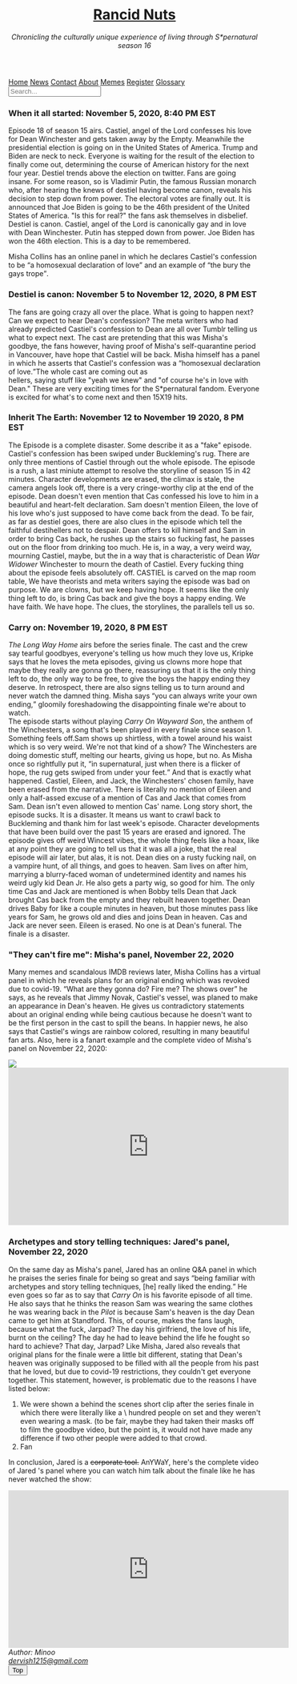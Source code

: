 <!DOCTYPE html>
<html lang="en">

<head>
    <title>Rancid Nuts</title>
    <link rel="stylesheet" href="../resources/css/index.css" type="text/css">
    <meta charset="UTF-8">
    <meta name="keywords" content="supernatural">
    <meta http-equiv="refresh" content="30">
    <meta name="viewport" content="width=device-width, initial-scale=1.0">
    <meta name="author" content="Minoo">
    <meta name="description" content="supernatural">
</head>

<body>
    <header>
        <a href="Rancidnuts.html">
            <h1>Rancid Nuts</h1>
        </a>
        <p><i>Chronicling the culturally unique experience of living through S*pernatural season 16</i></p>
    </header>
    <nav class="topnav">
        <a class="active" href="Rancidnuts.html">Home</a>
        <a href="#news">News</a>
        <a href="#contact">Contact</a>
        <a href="#about">About</a>
        <a href="#memes">Memes</a>
        <a href="Register.html">Register</a>
        <a href="Glossary.html">Glossary</a>
        <input type="text" placeholder="Search...">
    </nav>
    <main>
        <section>
            <h3>When it all started: November 5, 2020, 8:40 PM EST</h3>
            <P>Episode 18 of season 15 airs. Castiel, angel of the Lord confesses his love for Dean Winchester and gets taken away by the Empty. Meanwhile the presidential election is going on in the United States of America. Trump and Biden are neck to
                neck. Everyone is waiting for the result of the election to finally come out, determining the course of American history for the next four year. Destiel trends above the election on twitter. Fans are going insane. For some reason, so is
                Vladimir Putin, the famous Russian monarch who, after hearing the knews of destiel having become canon, reveals his decision to step down from power. The electoral votes are finally out. It is announced that Joe Biden is going to be the
                46th president of the United States of America. "Is this for real?" the fans ask themselves in disbelief. Destiel is canon. Castiel, angel of the Lord is canonically gay and in love with Dean Winchester. Putin has stepped down from power.
                Joe Biden has won the 46th election. This is a day to be remembered.</P>
            <aside>
                <p>Misha Collins has an online panel in which he declares Castiel's confession to be <q>a homosexual declaration
            of love</q> and an example of <q>the bury the gays trope</q>.</p>
            </aside>
            <h3>Destiel is canon: November 5 to November 12, 2020, 8 PM EST</h3>
            <P>The fans are going crazy all over the place. What is going to happen next? Can we expect to hear Dean's confession? The meta writers who had already predicted Castiel's confession to Dean are all over Tumblr telling us what to expect next.
                The cast are pretending that this was Misha's goodbye, the fans however, having proof of Misha's self-quarantine period in Vancouver, have hope that Castiel will be back. Misha himself has a panel in which he asserts that Castiel's confession
                was a <q>homosexual declaration of love.</q>The whole cast are coming out as<br>hellers, saying stuff like "yeah we knew" and "of course he's in love with Dean." These are very exciting times for the S*pernatural fandom. Everyone is excited
                for what's to come next and then 15X19 hits.</P>
            <h3>Inherit The Earth: November 12 to November 19 2020, 8 PM EST</h3>
            <p>The Episode is a complete disaster. Some describe it as a "fake" episode. Castiel's confession has been swiped under Buckleming's rug. There are only three mentions of Castiel through out the whole episode. The episode is a rush, a last miniute
                attempt to resolve the storyline of season 15 in 42 minutes. Character developments are erased, the climax is stale, the camera angels look off, there is a very cringe-worthy clip at the end of the episode. Dean doesn't even mention that
                Cas confessed his love to him in a beautiful and heart-felt declaration. Sam doesn't mention Eileen, the love of his love who's just supposed to have come back from the dead. To be fair, as far as destiel goes, there are also clues in
                the episode which tell the faithful destihellers not to despair. Dean offers to kill himself and Sam in order to bring Cas back, he rushes up the stairs so fucking fast, he passes out on the floor from drinking too much. He is, in a way,
                a very weird way, mourning Castiel, maybe, but the in a way that is characteristic of Dean <i> War Widower</i> Winchester to mourn the death of Castiel. Every fucking thing about the episode feels absolutely off. CASTIEL is carved on the
                map room table, We have theorists and meta writers saying the episode was bad on purpose. We are clowns, but we keep having hope. It seems like the only thing left to do, is bring Cas back and give the boys a happy ending. We have faith.
                We have hope. The clues, the storylines, the parallels tell us so.</P>
            <h3>Carry on: November 19, 2020, 8 PM EST</h3>
            <P><cite>The Long Way Home</cite> airs before the series finale. The cast and the crew say tearful goodbyes, everyone's telling us how much they love us, Kripke says that he loves the meta episodes, giving us clowns more hope that maybe they
                really are gonna go there, reassuring us that it is the only thing left to do, the only way to be free, to give the boys the happy ending they deserve. In retrospect, there are also signs telling us to turn around and never watch the damned
                thing. Misha says <q>you can always write your own ending,</q> gloomily foreshadowing the disappointing finale we're about to watch.<br>The episode starts without playing <cite>Carry On Wayward Son</cite>, the anthem of the Winchesters,
                a song that's been played in every finale since season 1. Something feels off.Sam shows up shirtless, with a towel around his waist which is so very weird. We're not that kind of a show? The Winchesters are doing domestic stuff, melting
                our hearts, giving us hope, but no. As Misha once so rightfully put it, <q>in supernatural, just when there is a flicker of hope, the rug gets swiped from under your feet.</q> And that is exactly what happened. Castiel, Eileen, and Jack,
                the Winchesters' chosen family, have been erased from the narrative. There is literally no mention of Eileen and only a half-assed excuse of a mention of Cas and Jack that comes from Sam. Dean isn't even allowed to mention Cas' name. Long
                story short, the episode sucks. It is a disaster. It means us want to crawl back to Buckleming and thank him for last week's episode. Character developments that have been build over the past 15 years are erased and ignored. The episode
                gives off weird Wincest vibes, the whole thing feels like a hoax, like at any point they are going to tell us that it was all a joke, that the real episode will air later, but alas, it is not. Dean dies on a rusty fucking nail, on a vampire
                hunt, of all things, and goes to heaven. Sam lives on after him, marrying a blurry-faced woman of undetermined identity and names his weird ugly kid Dean Jr. He also gets a party wig, so good for him. The only time Cas and Jack are mentioned
                is when Bobby tells Dean that Jack brought Cas back from the empty and they rebuilt heaven together. Dean drives Baby for like a couple minutes in heaven, but those minutes pass like years for Sam, he grows old and dies and joins Dean
                in heaven. Cas and Jack are never seen. Eileen is erased. No one is at Dean's funeral. The finale is a disaster.
            </P>
            <h3>"They can't fire me": Misha's panel, November 22, 2020</h3>
            <p>Many memes and scandalous IMDB reviews later, Misha Collins has a virtual panel in which he reveals plans for an original ending which was revoked due to covid-19. <q>What are they gonna do? Fire me? The shows over</q> he says, as he reveals
                that Jimmy Novak, Castiel's vessel, was planed to make an appearance in Dean's heaven. He gives us contradictory statements about an original ending while being cautious because he doesn't want to be the first person in the cast to spill
                the beans. In happier news, he also says that Castiel's wings are rainbow colored, resulting in many beautiful fan arts. Also, here is a fanart example and the complete video of Misha's panel on November 22, 2020:</p>
            <img src="../resources/images/rainbowcas.jpg">
            <iframe width="560" height="315" src="https://www.youtube.com/embed/oFumbSpTOEA" frameborder="0" allow="accelerometer; autoplay; clipboard-write; encrypted-media; gyroscope; picture-in-picture" allowfullscreen></iframe>
            <h3>Archetypes and story telling techniques: Jared's panel, November 22, 2020</h3>
            <p>On the same day as Misha's panel, Jared has an online Q&A panel in which he praises the series finale for being so great and says <q>being familiar with archetypes and story telling techniques, [he] really liked the ending.</q> He even goes
                so far as to say that <cite>Carry On</cite> is his favorite episode of all time. He also says that he thinks the reason Sam was wearing the same clothes he was wearing back in the <cite>
            Pilot</cite> is because Sam's heaven is the day Dean came to get him at Standford. This, of course, makes the fans laugh, because what the fuck, Jarpad? The day his girlfriend, the love of his life, burnt on the ceiling? The day he had to
                leave behind the life he fought so hard to achieve? That day, Jarpad? Like Misha, Jared also reveals that original plans for the finale were a little bit different, stating that Dean's heaven was originally supposed to be filled with all
                the people from his past that he loved, but due to covid-19 restrictions, they couldn't get everyone together. This statement, however, is problematic due to the reasons I have listed below:</p>
            <ol>
                <li>We were shown a behind the scenes short clip after the series finale in which there were literally like a \ hundred people on set and they weren't even wearing a mask. (to be fair, maybe they had taken their masks off to film the goodbye
                    video, but the point is, it would not have made any difference if two other people were added to that crowd.
                </li>
                <li>Fan
                    </mas have asked around on Twitter and according to the actors, no one asked them to be in the series finale even pre-covid-19. In other words, they did not plan for anyone to be in Dean 's heaven.
        (except, of course, Jimmy Novak, apparently, for some reason.)</li>
    </ol>
<p>In conclusion, Jared is a <del>corporate tool.</del> AnYWaY, here's the complete video of Jared 's panel where you
can watch him talk about the finale like he has never watched the show:</p>
    <iframe width="560" height="315" src="https://www.youtube.com/embed/iUbqFYo0vAw" frameborder="0" allow="accelerometer;
    autoplay; clipboard-write; encrypted-media; gyroscope; picture-in-picture" allowfullscreen></iframe>
</section>
</main>
<footer>
    <address>Author: Minoo<br><a href="mailto:dervish1215@gmail.com">dervish1215@gmail.com</a></address>
    <button onclick="topFunction()" id="myBtn" title="Go to top">Top</button>
    <script>
        //Get the button
        var mybutton = document.getElementById("myBtn");

        // When the user scrolls down 20px from the top of the document, show the button
        window.onscroll = function() {scrollFunction()};

        function scrollFunction() {
            if (document.body.scrollTop > 20 || document.documentElement.scrollTop > 20) {
                mybutton.style.display = "block";
            } else {
                mybutton.style.display = "none";
            }
        }

        // When the user clicks on the button, scroll to the top of the document
        function topFunction() {
            document.body.scrollTop = 0;
            document.documentElement.scrollTop = 0;
        }
    </script>

</footer>
</body>
</html>
